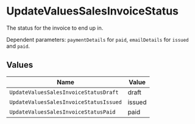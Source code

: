 # UpdateValuesSalesInvoiceStatus

The status for the invoice to end up in.

Dependent parameters: `paymentDetails` for `paid`, `emailDetails` for `issued` and `paid`.


## Values

| Name                                   | Value                                  |
| -------------------------------------- | -------------------------------------- |
| `UpdateValuesSalesInvoiceStatusDraft`  | draft                                  |
| `UpdateValuesSalesInvoiceStatusIssued` | issued                                 |
| `UpdateValuesSalesInvoiceStatusPaid`   | paid                                   |
